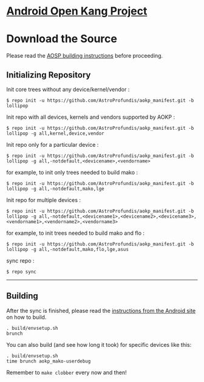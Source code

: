 [Android Open Kang Project](http://aokp.co)
====================================


Download the Source
===================

Please read the [AOSP building instructions](http://source.android.com/source/index.html) before proceeding.

Initializing Repository
-----------------------

Init core trees without any device/kernel/vendor :

    $ repo init -u https://github.com/AstroProfundis/aokp_manifest.git -b lollipop

Init repo with all devices, kernels and vendors supported by AOKP :

    $ repo init -u https://github.com/AstroProfundis/aokp_manifest.git -b lollipop -g all,kernel,device,vendor

Init repo only for a particular device :

    $ repo init -u https://github.com/AstroProfundis/aokp_manifest.git -b lollipop -g all,-notdefault,<devicename>,<vendorname>

for example, to init only trees needed to build mako :

    $ repo init -u https://github.com/AstroProfundis/aokp_manifest.git -b lollipop -g all,-notdefault,mako,lge

Init repo for multiple devices :

    $ repo init -u https://github.com/AstroProfundis/aokp_manifest.git -b lollipop -g all,-notdefault,<devicename1>,<devicename2>,<devicename3>,<vendorname1>,<vendorname2>,<vendorname3>

for example, to init trees needed to build mako and flo :

    $ repo init -u https://github.com/AstroProfundis/aokp_manifest.git -b lollipop -g all,-notdefault,mako,flo,lge,asus


sync repo :

    $ repo sync

***

Building
--------

After the sync is finished, please read the [instructions from the Android site](http://s.android.com/source/building.html) on how to build.

    . build/envsetup.sh
    brunch


You can also build (and see how long it took) for specific devices like this:

    . build/envsetup.sh
    time brunch aokp_mako-userdebug

Remember to `make clobber` every now and then!
